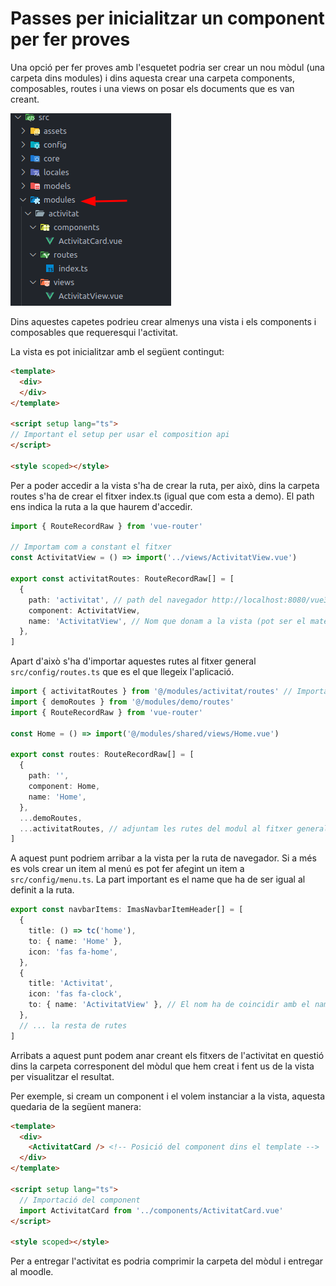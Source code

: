 # Passes per inicialitzar un component per fer proves

Una opció per fer proves amb l'esquetet podria ser crear un nou mòdul (una carpeta dins modules) i dins aquesta crear una carpeta components, composables, routes i una views on posar els documents que es van creant. 

![alt text](images/ic_modules.png)

Dins aquestes capetes podrieu crear almenys una vista i els components i composables que requeresqui l'activitat.

La vista es pot inicialitzar amb el següent contingut:

```html
<template>
  <div>
  </div>
</template>

<script setup lang="ts">
// Important el setup per usar el composition api
</script>

<style scoped></style>

```

Per a poder accedir a la vista s'ha de crear la ruta, per això, dins la carpeta routes s'ha de crear el fitxer index.ts (igual que com esta a demo). El path ens indica la ruta a la que haurem d'accedir.

```typescript
import { RouteRecordRaw } from 'vue-router'

// Importam com a constant el fitxer
const ActivitatView = () => import('../views/ActivitatView.vue')

export const activitatRoutes: RouteRecordRaw[] = [
  {
    path: 'activitat', // path del navegador http://localhost:8080/vue3-skeleton/activitat
    component: ActivitatView,
    name: 'ActivitatView', // Nom que donam a la vista (pot ser el mateix nom que el fitxer)
  },
]
```

Apart d'això s'ha d'importar aquestes rutes al fitxer general `src/config/routes.ts` que es el que llegeix l'aplicació.

```typescript
import { activitatRoutes } from '@/modules/activitat/routes' // Importació
import { demoRoutes } from '@/modules/demo/routes'
import { RouteRecordRaw } from 'vue-router'

const Home = () => import('@/modules/shared/views/Home.vue')

export const routes: RouteRecordRaw[] = [
  {
    path: '',
    component: Home,
    name: 'Home',
  },
  ...demoRoutes,
  ...activitatRoutes, // adjuntam les rutes del modul al fitxer general"
]
```

A aquest punt podriem arribar a la vista per la ruta de navegador. Si a més es vols crear un item al menú es pot fer afegint un item a `src/config/menu.ts`. La part important es el name que ha de ser igual al definit a la ruta.

```typescript
export const navbarItems: ImasNavbarItemHeader[] = [
  {
    title: () => tc('home'),
    to: { name: 'Home' },
    icon: 'fas fa-home',
  },
  {
    title: 'Activitat',
    icon: 'fas fa-clock',
    to: { name: 'ActivitatView' }, // El nom ha de coincidir amb el name definit anteriorment
  },
  // ... la resta de rutes
]
```

Arribats a aquest punt podem anar creant els fitxers de l'activitat en questió dins la carpeta corresponent del mòdul que hem creat i fent us de la vista per visualitzar el resultat.

Per exemple, si cream un component i el volem instanciar a la vista, aquesta quedaria de la següent manera:
```html
<template>
  <div>
    <ActivitatCard /> <!-- Posició del component dins el template -->
  </div>
</template>

<script setup lang="ts">
  // Importació del component
  import ActivitatCard from '../components/ActivitatCard.vue'
</script>

<style scoped></style>
```

Per a entregar l'activitat es podria comprimir la carpeta del mòdul i entregar al moodle.